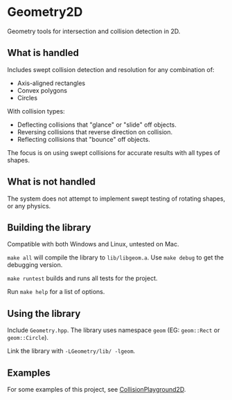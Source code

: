 # Geometry2D
Geometry tools for intersection and collision detection in 2D.

## What is handled

Includes swept collision detection and resolution for any combination of:
* Axis-aligned rectangles
* Convex polygons
* Circles

With collision types:
* Deflecting collisions that "glance" or "slide" off objects.
* Reversing collisions that reverse direction on collision.
* Reflecting collisions that "bounce" off objects.

The focus is on using swept collisions for accurate results with all types of shapes.

## What is not handled

The system does not attempt to implement swept testing of rotating shapes, or any physics.

## Building the library

Compatible with both Windows and Linux, untested on Mac.

`make all` will compile the library to `lib/libgeom.a`.
Use `make debug` to get the debugging version.

`make runtest` builds and runs all tests for the project.

Run `make help` for a list of options.

## Using the library

Include `Geometry.hpp`. The library uses namespace `geom` (EG: `geom::Rect` or `geom::Circle`).

Link the library with `-LGeometry/lib/ -lgeom`.

## Examples
For some examples of this project, see [CollisionPlayground2D](https://github.com/Claytorpedo/CollisionPlayground2D).
